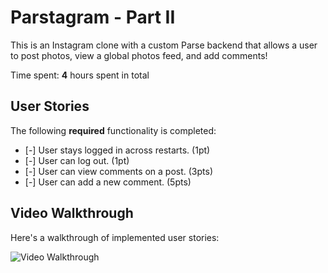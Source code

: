 # Parstagram - Part II

This is an Instagram clone with a custom Parse backend that allows a user to post photos, view a global photos feed, and add comments!

Time spent: **4** hours spent in total

## User Stories

The following **required** functionality is completed:

- [-] User stays logged in across restarts. (1pt)
- [-] User can log out. (1pt)
- [-] User can view comments on a post. (3pts)
- [-] User can add a new comment. (5pts)

## Video Walkthrough

Here's a walkthrough of implemented user stories:

<img src='http://g.recordit.co/VjqoeCv7rX.gif' title='Video Walkthrough' width='' alt='Video Walkthrough' />
